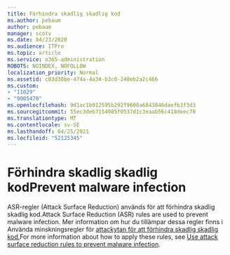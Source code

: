 ```yaml
---
title: Förhindra skadlig skadlig kod
ms.author: pebaum
author: pebaum
manager: scotv
ms.date: 04/23/2020
ms.audience: ITPro
ms.topic: article
ms.service: o365-administration
ROBOTS: NOINDEX, NOFOLLOW
localization_priority: Normal
ms.assetid: c03d30be-474a-4a34-b3c0-240eb2a2c466
ms.custom:
- "11029"
- "9005470"
ms.openlocfilehash: 9d1ac1b912595b292f9600a6843846daefb3f3d3
ms.sourcegitcommit: 55ec3deb7154985f0537d1c3eaab56c418deec70
ms.translationtype: MT
ms.contentlocale: sv-SE
ms.lasthandoff: 04/25/2021
ms.locfileid: "52125345"
---
```

# <a name="prevent-malware-infection"></a><span data-ttu-id="47ece-102">Förhindra skadlig skadlig kod</span><span class="sxs-lookup"><span data-stu-id="47ece-102">Prevent malware infection</span></span>

<span data-ttu-id="47ece-103">ASR-regler (Attack Surface Reduction) används för att förhindra skadlig skadlig kod.</span><span class="sxs-lookup"><span data-stu-id="47ece-103">Attack Surface Reduction (ASR) rules are used to prevent malware infection.</span></span> <span data-ttu-id="47ece-104">Mer information om hur du tillämpar dessa regler finns i Använda minskningsregler för [attackytan för att förhindra skadlig skadlig kod.](https://docs.microsoft.com/microsoft-365/security/defender-endpoint/attack-surface-reduction?view=o365-worldwide#attack-surface-reduction-rules)</span><span class="sxs-lookup"><span data-stu-id="47ece-104">For more information about how to apply these rules, see [Use attack surface reduction rules to prevent malware infection](https://docs.microsoft.com/microsoft-365/security/defender-endpoint/attack-surface-reduction?view=o365-worldwide#attack-surface-reduction-rules).</span></span>